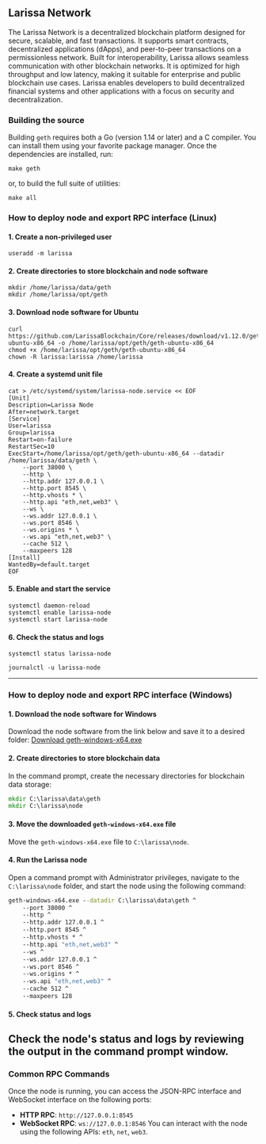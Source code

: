 ## Larissa Network
The Larissa Network is a decentralized blockchain platform designed for secure, scalable, and fast transactions. It supports smart contracts, decentralized applications (dApps), and peer-to-peer transactions on a permissionless network. Built for interoperability, Larissa allows seamless communication with other blockchain networks. It is optimized for high throughput and low latency, making it suitable for enterprise and public blockchain use cases. Larissa enables developers to build decentralized financial systems and other applications with a focus on security and decentralization.
### Building the source

Building `geth` requires both a Go (version 1.14 or later) and a C compiler. You can install them using your favorite package manager. Once the dependencies are installed, run:
```shell
make geth
```
or, to build the full suite of utilities:
```shell
make all
```
### How to deploy node and export RPC interface (Linux)
#### 1. Create a non-privileged user
```shell
useradd -m larissa
```
#### 2. Create directories to store blockchain and node software
```shell
mkdir /home/larissa/data/geth
mkdir /home/larissa/opt/geth
```
#### 3. Download node software for Ubuntu
```shell
curl https://github.com/LarissaBlockchain/Core/releases/download/v1.12.0/geth-ubuntu-x86_64 -o /home/larissa/opt/geth/geth-ubuntu-x86_64
chmod +x /home/larissa/opt/geth/geth-ubuntu-x86_64
chown -R larissa:larissa /home/larissa
```
#### 4. Create a systemd unit file
```shell
cat > /etc/systemd/system/larissa-node.service << EOF
[Unit]
Description=Larissa Node
After=network.target
[Service]
User=larissa
Group=larissa
Restart=on-failure
RestartSec=10
ExecStart=/home/larissa/opt/geth/geth-ubuntu-x86_64 --datadir /home/larissa/data/geth \
    --port 38000 \
    --http \
    --http.addr 127.0.0.1 \
    --http.port 8545 \
    --http.vhosts * \
    --http.api "eth,net,web3" \
    --ws \
    --ws.addr 127.0.0.1 \
    --ws.port 8546 \
    --ws.origins * \
    --ws.api "eth,net,web3" \
    --cache 512 \
    --maxpeers 128
[Install]
WantedBy=default.target
EOF
```
#### 5. Enable and start the service
```shell
systemctl daemon-reload
systemctl enable larissa-node
systemctl start larissa-node
```
#### 6. Check the status and logs
```shell
systemctl status larissa-node
```
```shell
journalctl -u larissa-node
```
---
### How to deploy node and export RPC interface (Windows)
#### 1. Download the node software for Windows
Download the node software from the link below and save it to a desired folder:
[Download geth-windows-x64.exe](https://github.com/LarissaBlockchain/Core/releases/download/v1.12.0/geth-windows-x64.exe)
#### 2. Create directories to store blockchain data
In the command prompt, create the necessary directories for blockchain data storage:
```cmd
mkdir C:\larissa\data\geth
mkdir C:\larissa\node
```
#### 3. Move the downloaded `geth-windows-x64.exe` file
Move the `geth-windows-x64.exe` file to `C:\larissa\node`.
#### 4. Run the Larissa node
Open a command prompt with Administrator privileges, navigate to the `C:\larissa\node` folder, and start the node using the following command:
```cmd
geth-windows-x64.exe --datadir C:\larissa\data\geth ^
    --port 38000 ^
    --http ^
    --http.addr 127.0.0.1 ^
    --http.port 8545 ^
    --http.vhosts * ^
    --http.api "eth,net,web3" ^
    --ws ^
    --ws.addr 127.0.0.1 ^
    --ws.port 8546 ^
    --ws.origins * ^
    --ws.api "eth,net,web3" ^
    --cache 512 ^
    --maxpeers 128
```
#### 5. Check status and logs
Check the node's status and logs by reviewing the output in the command prompt window.
---
### Common RPC Commands
Once the node is running, you can access the JSON-RPC interface and WebSocket interface on the following ports:
- **HTTP RPC**: `http://127.0.0.1:8545`
- **WebSocket RPC**: `ws://127.0.0.1:8546`
You can interact with the node using the following APIs: `eth`, `net`, `web3`.
